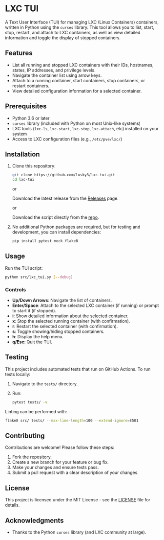 # LXC TUI

A Text User Interface (TUI) for managing LXC (Linux Containers) containers, written in Python using the `curses` library. This tool allows you to list, start, stop, restart, and attach to LXC containers, as well as view detailed information and toggle the display of stopped containers.

## Features

- List all running and stopped LXC containers with their IDs, hostnames, states, IP addresses, and privilege levels.
- Navigate the container list using arrow keys.
- Attach to a running container, start containers, stop containers, or restart containers.
- View detailed configuration information for a selected container.

## Prerequisites

- Python 3.6 or later
- `curses` library (included with Python on most Unix-like systems)
- LXC tools (`lxc-ls`, `lxc-start`, `lxc-stop`, `lxc-attach`, etc) installed on your system
- Access to LXC configuration files (e.g., `/etc/pve/lxc/`)

## Installation

1. Clone this repository:

   ```bash
   git clone https://github.com/lusky3/lxc-tui.git
   cd lxc-tui
   ```

   or

   Download the latest release from the [Releases](https://github.com/lusky3/lxc-tui/releases) page.

   or

   Download the script directly from the [repo](https://github.com/lusky3/lxc-tui/blob/main/lxc_tui.py).

2. No additional Python packages are required, but for testing and development, you can install dependencies:

   ```bash
   pip install pytest mock flake8
   ```

## Usage

Run the TUI script:

```bash
python src/lxc_tui.py [--debug]
```

### Controls

- **Up/Down Arrows**: Navigate the list of containers.
- **Enter/Space**: Attach to the selected LXC container (if running) or prompt to start it (if stopped).
- **i**: Show detailed information about the selected container.
- **x**: Stop the selected running container (with confirmation).
- **r**: Restart the selected container (with confirmation).
- **s**: Toggle showing/hiding stopped containers.
- **h**: Display the help menu.
- **q/Esc**: Quit the TUI.

## Testing

This project includes automated tests that run on GitHub Actions. To run tests locally:

1. Navigate to the `tests/` directory.
2. Run:

   ```bash
   pytest tests/ -v
   ```

Linting can be performed with:

```bash
flake8 src/ tests/ --max-line-length=100 --extend-ignore=E501
```

## Contributing

Contributions are welcome! Please follow these steps:

1. Fork the repository.
2. Create a new branch for your feature or bug fix.
3. Make your changes and ensure tests pass.
4. Submit a pull request with a clear description of your changes.

## License

This project is licensed under the MIT License - see the [LICENSE](https://github.com/lusky3/lxc-tui/blob/main/LICENSE) file for details.

## Acknowledgments

- Thanks to the Python `curses` library (and LXC community at large).
